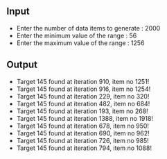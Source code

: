 ## Input 
 - Enter the number of data items to generate : 2000
 - Enter the minimum value of the range : 56
 - Enter the maximum value of the range : 1256

## Output
 - Target 145 found at iteration 910, item no 1251!
 - Target 145 found at iteration 916, item no 1254!
 - Target 145 found at iteration 229, item no 320!
 - Target 145 found at iteration 482, item no 684!
 - Target 145 found at iteration 193, item no 268!
 - Target 145 found at iteration 1388, item no 1918!
 - Target 145 found at iteration 678, item no 950!
 - Target 145 found at iteration 690, item no 962!
 - Target 145 found at iteration 726, item no 985!
 - Target 145 found at iteration 794, item no 1088!


